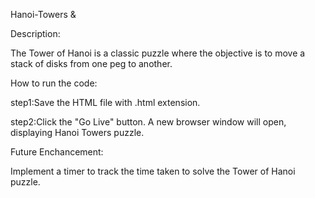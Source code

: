 Hanoi-Towers &

Description:

The Tower of Hanoi is a classic puzzle where the objective is to move a stack of disks from one peg to another.

How to run the code:

step1:Save the HTML file with .html extension.

step2:Click the "Go Live" button. A new browser window will open, displaying Hanoi Towers puzzle.

Future Enchancement:

Implement a timer to track the time taken to solve the Tower of Hanoi puzzle.
